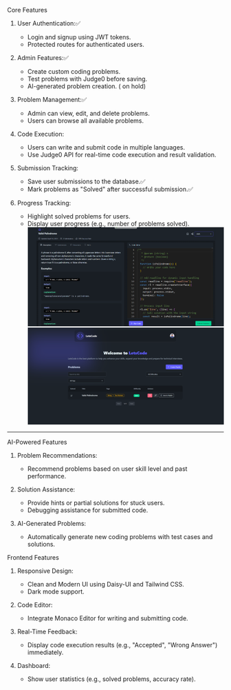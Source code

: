  Core Features
1. User Authentication:✅

   - Login and signup using JWT tokens.
   - Protected routes for authenticated users.

2. Admin Features:✅

   - Create custom coding problems.
   - Test problems with Judge0 before saving.
   - AI-generated problem creation. ( on hold)

3. Problem Management:✅

   - Admin can view, edit, and delete problems.
   - Users can browse all available problems.

4. Code Execution:

   - Users can write and submit code in multiple languages.
   - Use Judge0 API for real-time code execution and result validation.

5. Submission Tracking:

   - Save user submissions to the database.✅
   - Mark problems as "Solved" after successful submission.✅

6. Progress Tracking:

   - Highlight solved problems for users.
   - Display user progress (e.g., number of problems solved).
![alt text](image.png)
![alt text](image-1.png)
---
AI-Powered Features

1. Problem Recommendations:

   - Recommend problems based on user skill level and past performance.

2. Solution Assistance:

   - Provide hints or partial solutions for stuck users.
   - Debugging assistance for submitted code.



4. AI-Generated Problems:
   - Automatically generate new coding problems with test cases and solutions.


 Frontend Features

1. Responsive Design:

   - Clean and Modern UI using Daisy-UI and Tailwind CSS.
   - Dark mode support.

2. Code Editor:

   - Integrate Monaco Editor  for writing and submitting code.

3. Real-Time Feedback:

   - Display code execution results (e.g., "Accepted", "Wrong Answer") immediately.

4. Dashboard:

   - Show user statistics (e.g., solved problems, accuracy rate).